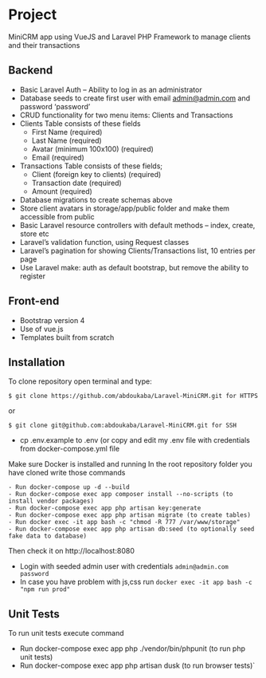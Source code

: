 # Project
<p>MiniCRM app using VueJS and Laravel PHP Framework to manage clients and their transactions</p>

## Backend
- Basic Laravel Auth – Ability to log in as an administrator
- Database seeds to create first user with email admin@admin.com and password
‘password’
- CRUD functionality for two menu items: Clients and Transactions
- Clients Table consists of these fields
	+ First Name (required)
	+ Last Name (required)
	+ Avatar (minimum 100x100) (required)
	+ Email (required)
- Transactions Table consists of these fields;
	+ Client (foreign key to clients) (required)
	+ Transaction date (required)
	+ Amount (required)
- Database migrations to create schemas above
- Store client avatars in storage/app/public folder and make them accessible from public
- Basic Laravel resource controllers with default methods – index, create, store etc
- Laravel’s validation function, using Request classes
- Laravel’s pagination for showing Clients/Transactions list, 10 entries per page
- Use Laravel make: auth as default bootstrap, but remove the ability to register
## Front-end
- Bootstrap version 4
- Use of vue.js
- Templates built from scratch
 

## Installation
To clone repository open terminal and type:
```
$ git clone https://github.com/abdoukaba/Laravel-MiniCRM.git for HTTPS
```
or
```
$ git clone git@github.com:abdoukaba/Laravel-MiniCRM.git for SSH
```
- cp .env.example to .env (or copy and edit my .env file with credentials from docker-compose.yml file

Make sure Docker is installed and running
In the root repository folder you have cloned write those commands
```
- Run docker-compose up -d --build
- Run docker-compose exec app composer install --no-scripts (to install vendor packages)
- Run docker-compose exec app php artisan key:generate
- Run docker-compose exec app php artisan migrate (to create tables)
- Run docker exec -it app bash -c "chmod -R 777 /var/www/storage"
- Run docker-compose exec app php artisan db:seed (to optionally seed fake data to database)
```
Then check it on http://localhost:8080
- Login with seeded admin user with credentials 
`admin@admin.com  password`
- In case you have problem with js,css run `docker exec -it app bash -c "npm run prod"`


## Unit Tests
To run unit tests execute command
- Run docker-compose exec app php ./vendor/bin/phpunit (to run php unit tests)
- Run docker-compose exec app php artisan dusk (to run browser tests)`
